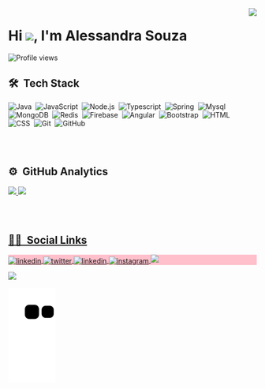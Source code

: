 <img align="right" height="500em" src="https://raw.githubusercontent.com/gist/Alessa-LO220620/1a49d5644cfc13687e7061f1df6d8a20/raw/65a845acec51e05e4687cbf775a5f62eb60da8f8/cardgithub.svg"/>
<h1 align="left">Hi <img src="https://raw.githubusercontent.com/kaueMarques/kaueMarques/master/hi.gif" width="30px">, I'm Alessandra Souza</h1>
<p align="left"> <img src="https://komarev.com/ghpvc/?username=Alessa-LO220620&color=green" alt="Profile views" /> </p>

## 🛠 &nbsp;Tech Stack

![Java](https://img.shields.io/badge/-Java-05122A?style=flat&logo=java)&nbsp;
![JavaScript](https://img.shields.io/badge/-JavaScript-05122A?style=flat&logo=javascript)&nbsp;
![Node.js](https://img.shields.io/badge/-Node.js-05122A?style=flat&logo=node.js)&nbsp;
![Typescript](https://img.shields.io/badge/-Typescript-05122A?style=flat&logo=typescript)&nbsp;
![Spring](https://img.shields.io/badge/-Spring-05122A?style=flat&logo=spring)&nbsp;
![Mysql](https://img.shields.io/badge/-MySql-05122A?style=flat&logo=mysql)&nbsp;
![MongoDB](https://img.shields.io/badge/-MongoDB-05122A?style=flat&logo=mongodb)&nbsp;
![Redis](https://img.shields.io/badge/-Redis-05122A?style=flat&logo=redis)&nbsp;
![Firebase](https://img.shields.io/badge/-Firebase-05122A?style=flat&logo=firebase)&nbsp;
![Angular](https://img.shields.io/badge/-Angular-05122A?style=flat&logo=angular)&nbsp;
![Bootstrap](https://img.shields.io/badge/-Bootstrap-05122A?style=flat&logo=bootstrap)&nbsp;
![HTML](https://img.shields.io/badge/-HTML-05122A?style=flat&logo=HTML5)&nbsp;
![CSS](https://img.shields.io/badge/-CSS-05122A?style=flat&logo=CSS3&logoColor=1572B6)&nbsp;
![Git](https://img.shields.io/badge/-Git-05122A?style=flat&logo=git)&nbsp;
![GitHub](https://img.shields.io/badge/-GitHub-05122A?style=flat&logo=github)&nbsp;


<br><br>

## ⚙️ &nbsp;GitHub Analytics
<p align="left">
 <a href="https://github.com/Alessa-LO220620">
  <img width="530em" src="https://github-readme-stats.vercel.app/api?username=Alessa-LO220620&show_icons=true&theme=dracula&include_all_commits=true&count_private=true"/>
  <img width="530em" src="https://github-readme-stats.vercel.app/api/top-langs/?username=Alessa-LO220620&layout=compact&langs_count=7&theme=dracula"/>
</p>

<br><br>

## 👩‍💻 &nbsp;Social Links

<p align="left" style="background:pink">
<a href="https://www.linkedin.com/in/alessandra-de-souza-295122199/" target="_blank">
  <img align="center" src="https://img.shields.io/badge/-AlessandraSouza-05122A?style=flat&logo=linkedin" alt="linkedin"/>
</a>
<a href="https://twitter.com/soumeale" target="_blank">
  <img align="center" src="https://img.shields.io/badge/-soumeale?style=flat&logo=twitter" alt="twitter"/>  
</a>
<a href="https://linkedin.com/in/maykbrito" target="_blank">
  <img align="center" src="https://img.shields.io/badge/-maykbrito-05122A?style=flat&logo=linkedin" alt="linkedin"/>
</a>
<a href="https://instagram.com/lirio_da_ale.werk" target="_blank">
 <img align="center" src="https://img.shields.io/badge/-lirio_da_ale.werk?style=flat&logo=instagram" alt="instagram"/>
</a>
 <a href = "mailto:alessa.sossa@gmail.com"><img src="https://img.shields.io/badge/-Gmail?style=flat&logo=gmail" target="_blank"></a>
</p>

<img width="500em" src="https://github-readme-twitter-gazf.vercel.app/api?id=soumeale&layout=wide&show_reply=off&show_retweet=off" />

 ![Snake animation](https://github.com/Alessa-LO220620/Alessa-LO220620/blob/output/github-contribution-grid-snake.svg)



